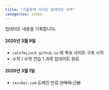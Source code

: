 ```yaml
---
title: "기출문제 사이트 업데이트 내역"
categories: jokbo
---
```


업데이트 내용을 기록합니다.


#### 2020년 3월 9일
- `calofmijuck.github.io` 에 족보 사이트 구축 시작
- 수학 / 수학 연습 1 과목 업데이트 완료

#### 2020년 3월 1일
- `zxcvber.com` 도메인 만료 ~~만악의 근원~~